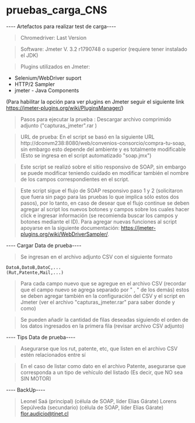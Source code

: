 # pruebas_carga_CNS
 ---- Artefactos para realizar test de carga----
 
 > Chromedriver: Last Version 
 
 > Software: Jmeter V. 3.2 r1790748 o superior (requiere tener instalado el JDK)
 
 > Plugins utilizados en Jmeter: 
 
 
   - Selenium/WebDriver suport
   - HTTP/2 Sampler
   - jmeter - Java Components
   
   (Para habilitar la opción para ver plugins en Jmeter seguir el siguiente link https://jmeter-plugins.org/wiki/PluginsManager/)
 
 > Pasos para ejecutar la prueba : Descargar archivo comprimido adjunto ("capturas_jmeter".rar )
 
 > URL de prueba: En el script se basó en la siguiente URL http://dconvm238:8080/web/convenios-consorcio/compra-tu-soap, sin embargo esto depende del ambiente y es totalmente modificable (Esto se ingresa en el script automatizado "soap.jmx")
 
 > Este script se realizó sobre el sitio responsivo de SOAP, sin embargo se puede modificar teniendo cuidado en modificar también el nombre de los campos correspondientes en el script.
 
 > Este script sigue el flujo de SOAP responsivo paso 1 y 2 (solicitaron que fuera sin pago para las pruebas lo que implica sólo estos dos pasos), por lo tanto, en caso de desear que el flujo continue se deben agregar al script los nuevos botones y campos sobre los cuales hacer click e ingresar información (se recomienda buscar los campos y botones mediante el ID). Para agregar nuevas funciones al script apoyarse en la siguiente documentación: https://jmeter-plugins.org/wiki/WebDriverSampler/.
 
 ---- Cargar Data de prueba----
 
 > Se ingresan en el archivo adjunto CSV con el siguiente formato
 
    DatoA,DatoB,DatoC,...
    (Rut,Patente,Mail,...)
    
 > Para cada campo nuevo que se agregue en el archivo CSV (recordar que el campo nuevo se agrega separado por " , " de los demás) estos se deben agregar también en la configuración del CSV y el script en Jmeter (ver el archivo "capturas_jmeter.rar" para saber donde y como)
 
 > Se pueden añadir la cantidad de filas deseadas siguiendo el orden de los datos ingresados en la primera fila (revisar archivo CSV adjunto)
 
 
 ---- Tips Data de prueba----
 
 > Asegurarse que los rut, patente, etc, que listen en el archivo CSV estén relacionados entre sí
 
 > En el caso de listar como dato en el archivo Patente, asegurarse que corresponda a un tipo de vehículo del listado (Es decir, que NO sea SIN MOTOR)
 
 
---- BackUp----

> Leonel Saá (principal) (célula de SOAP, líder Elias Gárate)
> Lorens Sepúlveda (secundario) (célula de SOAP, líder Elias Gárate)
> flor.audicio@tinet.cl
                    
